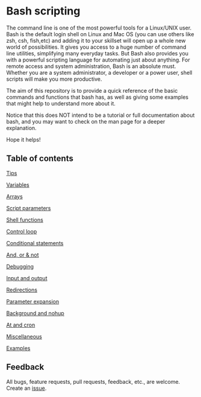 # Bash scripting

The command line is one of the most powerful tools for a Linux/UNIX user. Bash is the default login shell on Linux and Mac OS (you can use others like zsh, csh, fish,etc) and adding it to your skillset will open up a whole new world of possibilities. It gives you access to a huge number of command line utilities, simplifying many everyday tasks. But Bash also provides you with a powerful scripting language for automating just about anything. For remote access and system administration, Bash is an absolute must.
Whether you are a system administrator, a developer or a power user, shell scripts will make you more productive.

The aim of this repository is to provide a quick reference of the basic commands and functions that bash has, as well as giving some examples that might help to understand more about it.

Notice that this does NOT intend to be a tutorial or full documentation about bash, and you may want to check on the man page for a deeper explanation.

Hope it helps!

## Table of contents

[Tips](https://github.com/GAKINDUSTRIES/bash_scripting/blob/master/cheatsheet.md#tips)

[Variables](https://github.com/GAKINDUSTRIES/bash_scripting/blob/master/cheatsheet.md#variables)

[Arrays](https://github.com/GAKINDUSTRIES/bash_scripting/blob/master/cheatsheet.md#arrays)

[Script parameters](https://github.com/GAKINDUSTRIES/bash_scripting/blob/master/cheatsheet.md#script-parameters)

[Shell functions](https://github.com/GAKINDUSTRIES/bash_scripting/blob/master/cheatsheet.md#shell-functions)

[Control loop](https://github.com/GAKINDUSTRIES/bash_scripting/blob/master/cheatsheet.md#control-loop)

[Conditional statements](https://github.com/GAKINDUSTRIES/bash_scripting/blob/master/cheatsheet.md#conditional-statements)

[And, or & not](https://github.com/GAKINDUSTRIES/bash_scripting/blob/master/cheatsheet.md#and-or-not)

[Debugging](https://github.com/GAKINDUSTRIES/bash_scripting/blob/master/cheatsheet.md#debugging)

[Input and output](https://github.com/GAKINDUSTRIES/bash_scripting/blob/master/cheatsheet.md#input-and-output)

[Redirections](https://github.com/GAKINDUSTRIES/bash_scripting/blob/master/cheatsheet.md#redirections)

[Parameter expansion](https://github.com/GAKINDUSTRIES/bash_scripting/blob/master/cheatsheet.md#parameter-expansion)

[Background and nohup](https://github.com/GAKINDUSTRIES/bash_scripting/blob/master/cheatsheet.md#background-and-nohup)

[At and cron](https://github.com/GAKINDUSTRIES/bash_scripting/blob/master/cheatsheet.md#at-and-cron)

[Miscellaneous](https://github.com/GAKINDUSTRIES/bash_scripting/blob/master/cheatsheet.md#miscellaneous)

[Examples](https://github.com/GAKINDUSTRIES/bash_scripting/tree/master/examples)


## Feedback

All bugs, feature requests, pull requests, feedback, etc., are welcome. Create an [issue](https://github.com/GAKINDUSTRIES/bash_scripting/issues).
